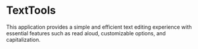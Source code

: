 # TextTools
This application provides a simple and efficient text editing experience with essential features such as read aloud, customizable options, and capitalization.
